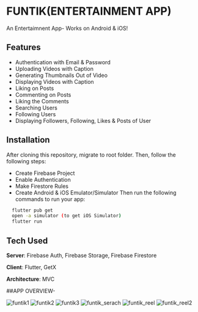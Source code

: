 # FUNTIK(ENTERTAINMENT APP)

An Entertaimnent App- Works on Android & iOS! 

## Features
- Authentication with Email & Password
- Uploading Videos with Caption
- Generating Thumbnails Out of Video
- Displaying Videos with Caption
- Liking on Posts
- Commenting on Posts
- Liking the Comments
- Searching Users
- Following Users
- Displaying Followers, Following, Likes & Posts of User

## Installation
After cloning this repository, migrate to root folder. Then, follow the following steps:
- Create Firebase Project
- Enable Authentication
- Make Firestore Rules
- Create Android & iOS Emulator/Simulator
Then run the following commands to run your app:
```bash
  flutter pub get
  open -a simulator (to get iOS Simulator)
  flutter run
```

## Tech Used
**Server**: Firebase Auth, Firebase Storage, Firebase Firestore

**Client**: Flutter, GetX

**Architecture**: MVC

##APP OVERVIEW-


![funtik1](https://github.com/Adasv9423/funtik/assets/76847225/5efc7667-afd4-40e2-a4c6-29d9ef100adf)
![funtik2](https://github.com/Adasv9423/funtik/assets/76847225/0acbe6bd-ba6a-4509-ab49-3fd83e553433)
![funtik3](https://github.com/Adasv9423/funtik/assets/76847225/6fb1d706-88ea-47c5-b4d7-f0f4840c7cae)
![funtik_serach](https://github.com/Adasv9423/funtik/assets/76847225/982728f8-10a9-4f62-91b3-a88b8aaf9662)
![funtik_reel](https://github.com/Adasv9423/funtik/assets/76847225/e6890f21-cf59-44ea-a667-b96d8aa30576)
![funtik_reel2](https://github.com/Adasv9423/funtik/assets/76847225/19d32379-d05c-405d-8dac-9706132b2ff5)


    

